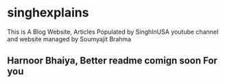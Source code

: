 # singhexplains
This is A Blog Website, Articles Populated by SinghInUSA youtube channel and website managed by Soumyajit Brahma
## Harnoor Bhaiya, Better readme comign soon For you 
